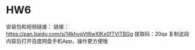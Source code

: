 # HW6
安装包和视频链接：
链接：https://pan.baidu.com/s/14khyqVt8wXlKx0fTVlTBGg 
提取码：20qa 
复制这段内容后打开百度网盘手机App，操作更方便哦
